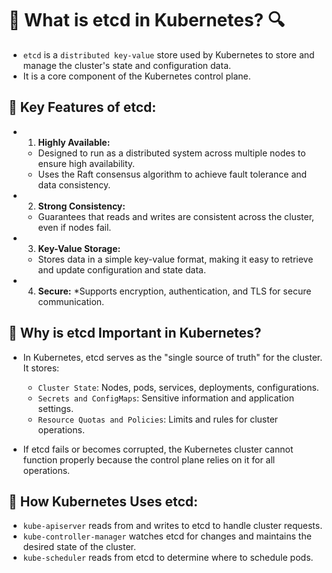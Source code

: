# 🧠 What is etcd in Kubernetes? 🔍
* `etcd` is a `distributed key-value` store used by Kubernetes to store and manage the cluster's state and configuration data.
*  It is a core component of the Kubernetes control plane.
## 🔹 Key Features of etcd:
* 1. **Highly Available:**
   * Designed to run as a distributed system across multiple nodes to ensure high availability.
   * Uses the Raft consensus algorithm to achieve fault tolerance and data consistency.

* 2. **Strong Consistency:**
   * Guarantees that reads and writes are consistent across the cluster, even if nodes fail.

* 3. **Key-Value Storage:**
   * Stores data in a simple key-value format, making it easy to retrieve and update configuration and state data.

* 4. **Secure:**
   *Supports encryption, authentication, and TLS for secure communication.

## 🔹 Why is etcd Important in Kubernetes?
* In Kubernetes, etcd serves as the "single source of truth" for the cluster. It stores:

    * `Cluster State`: Nodes, pods, services, deployments, configurations.
    * `Secrets and ConfigMaps`: Sensitive information and application settings.
    * `Resource Quotas and Policies`: Limits and rules for cluster operations.
* If etcd fails or becomes corrupted, the Kubernetes cluster cannot function properly because the control plane relies on it for all operations.

## 🔹 How Kubernetes Uses etcd:

* `kube-apiserver` reads from and writes to etcd to handle cluster requests.
* `kube-controller-manager` watches etcd for changes and maintains the desired state of the cluster.
* `kube-scheduler` reads from etcd to determine where to schedule pods.
